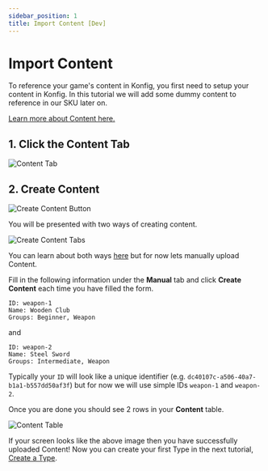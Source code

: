 ```yaml
---
sidebar_position: 1
title: Import Content [Dev]
---
```


# Import Content

To reference your game's content in Konfig, you first need to setup your content
in Konfig. In this tutorial we will add some dummy content to reference in our
SKU later on.

[Learn more about Content here.](/reference/content/what-is-content)

## 1. Click the Content Tab

![Content Tab](/img/content-tab.png)

## 2. Create Content

![Create Content Button](/img/create-content-button.png)

You will be presented with two ways of creating content.

![Create Content Tabs](/img/create-content-tabs.png)

You can learn about both ways [here](/reference/content/creating-content) but for now lets manually upload Content.

Fill in the following information under the **Manual** tab and click **Create
Content** each time you have filled the form.

```plaintext
ID: weapon-1
Name: Wooden Club
Groups: Beginner, Weapon
```

and

```plaintext
ID: weapon-2
Name: Steel Sword
Groups: Intermediate, Weapon
```

Typically your `ID` will look like a unique identifier (e.g. `dc40107c-a506-40a7-b1a1-b557dd50af3f`) but for now we will use simple IDs `weapon-1` and `weapon-2`.

Once you are done you should see 2 rows in your **Content** table.

![Content Table](/img/uploaded-content.png)

If your screen looks like the above image then you have successfully uploaded Content! Now you can create your first Type in the next tutorial, [Create a Type](/tutorials/create-a-type).
